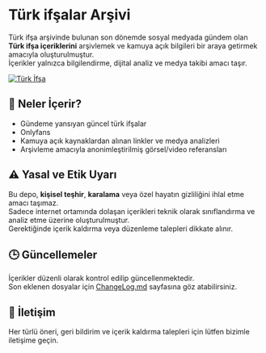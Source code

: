 # Türk ifşalar Arşivi

Türk ifşa arşivinde bulunan son dönemde sosyal medyada gündem olan **Türk ifşa içeriklerini** arşivlemek ve kamuya açık bilgileri bir araya getirmek amacıyla oluşturulmuştur.  
İçerikler yalnızca bilgilendirme, dijital analiz ve medya takibi amacı taşır.  

[![Türk İfşa](https://resmim.net/cdn/2025/05/29/TCOJEI.jpg)](https://t.ly/feysamademseo)

## 📂 Neler İçerir?

- Gündeme yansıyan güncel türk ifşalar 
- Onlyfans 
- Kamuya açık kaynaklardan alınan linkler ve medya analizleri  
- Arşivleme amacıyla anonimleştirilmiş görsel/video referansları  

## ⚠️ Yasal ve Etik Uyarı

Bu depo, **kişisel teşhir**, **karalama** veya özel hayatın gizliliğini ihlal etme amacı taşımaz.  
Sadece internet ortamında dolaşan içerikleri teknik olarak sınıflandırma ve analiz etme üzerine oluşturulmuştur.  
Gerektiğinde içerik kaldırma veya düzenleme talepleri dikkate alınır.

## 🕒 Güncellemeler

İçerikler düzenli olarak kontrol edilip güncellenmektedir.  
Son eklenen dosyalar için [ChangeLog.md](#) sayfasına göz atabilirsiniz.

## 📧 İletişim

Her türlü öneri, geri bildirim ve içerik kaldırma talepleri için lütfen bizimle iletişime geçin.
